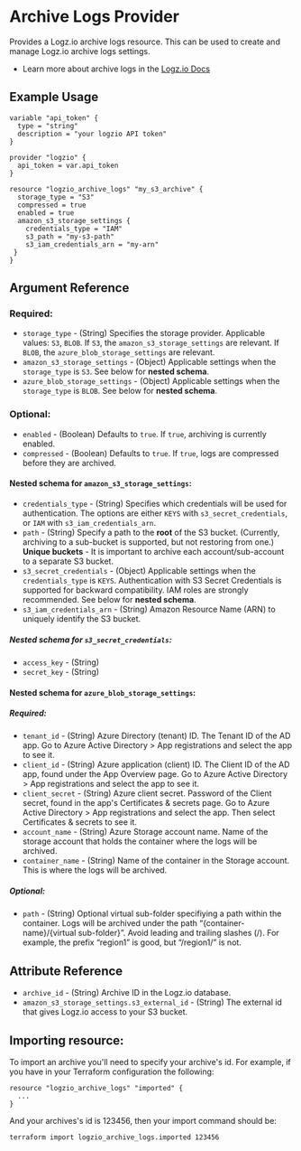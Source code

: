 # Archive Logs Provider

Provides a Logz.io archive logs resource. This can be used to create and manage Logz.io archive logs settings.

* Learn more about archive logs in the [Logz.io Docs](https://docs.logz.io/api/#tag/Archive-logs)

## Example Usage

```hcl
variable "api_token" {
  type = "string"
  description = "your logzio API token"
}

provider "logzio" {
  api_token = var.api_token
}

resource "logzio_archive_logs" "my_s3_archive" { 
  storage_type = "S3"
  compressed = true
  enabled = true
  amazon_s3_storage_settings { 
    credentials_type = "IAM"
    s3_path = "my-s3-path"
    s3_iam_credentials_arn = "my-arn"
 }
}

```

## Argument Reference

### Required:
* `storage_type` - (String) Specifies the storage provider. Applicable values: `S3`, `BLOB`.
If `S3`, the `amazon_s3_storage_settings` are relevant. 
If `BLOB`, the `azure_blob_storage_settings` are relevant.
* `amazon_s3_storage_settings` - (Object) Applicable settings when the `storage_type` is `S3`. See below for **nested schema**.
* `azure_blob_storage_settings` - (Object) Applicable settings when the `storage_type` is `BLOB`. See below for **nested schema**.

### Optional:
* `enabled` - (Boolean) Defaults to `true`. If `true`, archiving is currently enabled.
* `compressed` - (Boolean) Defaults to `true`. If `true`, logs are compressed before they are archived.

#### Nested schema for `amazon_s3_storage_settings`:

* `credentials_type` - (String) Specifies which credentials will be used for authentication.
The options are either `KEYS` with `s3_secret_credentials`, or `IAM` with `s3_iam_credentials_arn`.
* `path` - (String) Specify a path to the **root** of the S3 bucket. (Currently, archiving to a sub-bucket is supported, but not restoring from one.) **Unique buckets** - It is important to archive each account/sub-account to a separate S3 bucket.
* `s3_secret_credentials` - (Object) Applicable settings when the `credentials_type` is `KEYS`.
Authentication with S3 Secret Credentials is supported for backward compatibility.
IAM roles are strongly recommended. See below for **nested schema**.
* `s3_iam_credentials_arn` - (String) Amazon Resource Name (ARN) to uniquely identify the S3 bucket.

##### Nested schema for `s3_secret_credentials`:
* `access_key` - (String)
* `secret_key` - (String)

#### Nested schema for `azure_blob_storage_settings`:

##### Required:
* `tenant_id` - (String) Azure Directory (tenant) ID. The Tenant ID of the AD app. Go to Azure Active Directory > App registrations and select the app to see it.
* `client_id` - (String) Azure application (client) ID. The Client ID of the AD app, found under the App Overview page. Go to Azure Active Directory > App registrations and select the app to see it.
* `client_secret` - (String) Azure client secret. Password of the Client secret, found in the app's Certificates & secrets page. Go to Azure Active Directory > App registrations and select the app. Then select Certificates & secrets to see it.
* `account_name` - (String) Azure Storage account name. Name of the storage account that holds the container where the logs will be archived.
* `container_name` - (String) Name of the container in the Storage account. This is where the logs will be archived.

##### Optional:
* `path` - (String) Optional virtual sub-folder specifiying a path within the container. Logs will be archived under the path “{container-name}/{virtual sub-folder}”. Avoid leading and trailing slashes (/). For example, the prefix “region1” is good, but “/region1/” is not.

##  Attribute Reference
* `archive_id` - (String) Archive ID in the Logz.io database.
* `amazon_s3_storage_settings.s3_external_id` - (String) The external id that gives Logz.io access to your S3 bucket.

## Importing resource:
To import an archive you'll need to specify your archive's id.
For example, if you have in your Terraform configuration the following:

```hcl
resource "logzio_archive_logs" "imported" {
  ...
}
```

And your archives's id is 123456, then your import command should be:

```bash
terraform import logzio_archive_logs.imported 123456
```